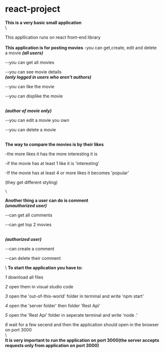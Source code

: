 # react-project

**This is a very basic small application**  
   \

This appllication runs on react front-end library  
   \
**This application is for posting movies**
-you can get,create, edit and delete a movie
***(all users)***
 
--you can get all movies

--you can see movie details
  \
***(only logged in users who aren't authors)***

--you can like the movie

--you can displike the movie

   \
***(author of movie only)***

--you can edit a movie you own

--you can delete a movie
  
   \
**The way to compare the movies is by their likes**

-the more likes it has the more interesting it is

-if the movie has at least 1 like it is 'interesting'

-If the movie has at least 4 or more likes it becomes 'popular'

(they get different styling)  

  
    \
**Another thing a user can do is comment**
  \
***(unauthorized user)***

--can get all comments 

--can get top 2 movies

  \
***(authorized user)***

--can create a comment

--can delete their comment
  
   \ 
**To start the application you have to:**

*1* download all files

*2* open them in visual studio code

*3* open the 'out-of-this-world' folder in terminal and write 'npm start'

*4* open the 'server folder' then folder 'Rest Api'

*5* open the 'Rest Api' folder in seperate terminal and write 'node .'

*6* wait for a few secend and then the application should open in the browser on port 3000  
   \  
**It is very important to run the application on port 3000(the server accepts requests only from application on port 3000)**


